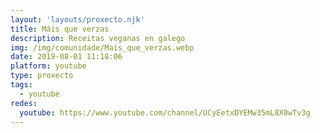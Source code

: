 ```yaml
---
layout: 'layouts/proxecto.njk'
title: Máis que verzas
description: Receitas veganas en galego
img: /img/comunidade/Mais_que_verzas.webp
date: 2019-08-01 11:18:06
platform: youtube
type: proxecto
tags:
  - youtube
redes:
  youtube: https://www.youtube.com/channel/UCyEetxDYEMw35mL8X0wTv3g
---
```

